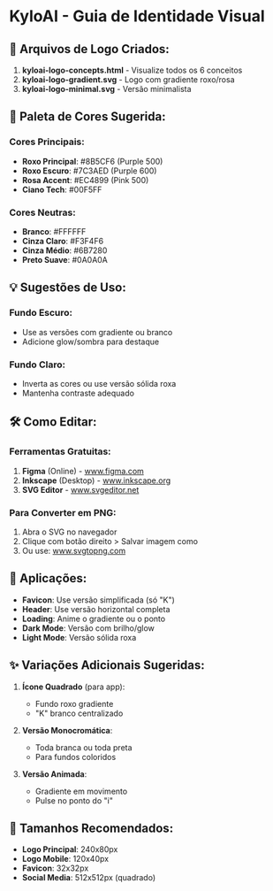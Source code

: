 # KyloAI - Guia de Identidade Visual

## 📁 Arquivos de Logo Criados:

1. **kyloai-logo-concepts.html** - Visualize todos os 6 conceitos
2. **kyloai-logo-gradient.svg** - Logo com gradiente roxo/rosa
3. **kyloai-logo-minimal.svg** - Versão minimalista

## 🎨 Paleta de Cores Sugerida:

### Cores Principais:
- **Roxo Principal**: #8B5CF6 (Purple 500)
- **Roxo Escuro**: #7C3AED (Purple 600)
- **Rosa Accent**: #EC4899 (Pink 500)
- **Ciano Tech**: #00F5FF

### Cores Neutras:
- **Branco**: #FFFFFF
- **Cinza Claro**: #F3F4F6
- **Cinza Médio**: #6B7280
- **Preto Suave**: #0A0A0A

## 💡 Sugestões de Uso:

### Fundo Escuro:
- Use as versões com gradiente ou branco
- Adicione glow/sombra para destaque

### Fundo Claro:
- Inverta as cores ou use versão sólida roxa
- Mantenha contraste adequado

## 🛠 Como Editar:

### Ferramentas Gratuitas:
1. **Figma** (Online) - www.figma.com
2. **Inkscape** (Desktop) - www.inkscape.org
3. **SVG Editor** - www.svgeditor.net

### Para Converter em PNG:
1. Abra o SVG no navegador
2. Clique com botão direito > Salvar imagem como
3. Ou use: www.svgtopng.com

## 🎯 Aplicações:

- **Favicon**: Use versão simplificada (só "K")
- **Header**: Use versão horizontal completa
- **Loading**: Anime o gradiente ou o ponto
- **Dark Mode**: Versão com brilho/glow
- **Light Mode**: Versão sólida roxa

## ✨ Variações Adicionais Sugeridas:

1. **Ícone Quadrado** (para app):
   - Fundo roxo gradiente
   - "K" branco centralizado

2. **Versão Monocromática**:
   - Toda branca ou toda preta
   - Para fundos coloridos

3. **Versão Animada**:
   - Gradiente em movimento
   - Pulse no ponto do "i"

## 📱 Tamanhos Recomendados:

- **Logo Principal**: 240x80px
- **Logo Mobile**: 120x40px
- **Favicon**: 32x32px
- **Social Media**: 512x512px (quadrado)